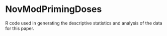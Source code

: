 # NovModPrimingDoses
R code used in generating the descriptive statistics and analysis of the data for this paper.
